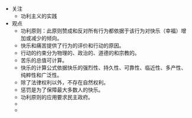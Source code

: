 - 关注
	- 功利主义的实践
- 观点
	- 功利原则：此原则赞成和反对所有行为都依据于该行为对快乐（幸福）增加或减少的倾向。
	- 快乐和痛苦提供了行为的评价和行动的原因。
	- 行动的约束分为物理的、政治的、道德的和宗教的。
	- 苦乐的总值可计算。
	- 快乐的计算公式依据快乐的强烈性、持久性、可靠性、临近性、多产性、纯粹性和广泛性。
	- 除了法律权利以外，不存在自然权利。
	- 惩罚是为了保障最大多数人的快乐。
	- 功利原则的应用要求民主政府。
	-
	-